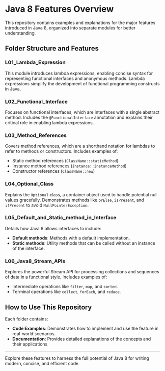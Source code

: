 # Java 8 Features Overview

This repository contains examples and explanations for the major features introduced in Java 8, organized into separate modules for better understanding.

## Folder Structure and Features

### L01_Lambda_Expression
This module introduces lambda expressions, enabling concise syntax for representing functional interfaces and anonymous methods. Lambda expressions simplify the development of functional programming constructs in Java.

### L02_Functional_Interface
Focuses on functional interfaces, which are interfaces with a single abstract method. Includes the `@FunctionalInterface` annotation and explains their critical role in enabling lambda expressions.

### L03_Method_References
Covers method references, which are a shorthand notation for lambdas to refer to methods or constructors. Includes examples of:
- Static method references (`ClassName::staticMethod`)
- Instance method references (`instance::instanceMethod`)
- Constructor references (`ClassName::new`)

### L04_Optional_Class
Explains the `Optional` class, a container object used to handle potential null values gracefully. Demonstrates methods like `orElse`, `isPresent`, and `ifPresent` to avoid `NullPointerException`.

### L05_Default_and_Static_method_in_Interface
Details how Java 8 allows interfaces to include:
- **Default methods**: Methods with a default implementation.
- **Static methods**: Utility methods that can be called without an instance of the interface.

### L06_Java8_Stream_APIs
Explores the powerful Stream API for processing collections and sequences of data in a functional style. Includes examples of:
- Intermediate operations like `filter`, `map`, and `sorted`.
- Terminal operations like `collect`, `forEach`, and `reduce`.

## How to Use This Repository
Each folder contains:
- **Code Examples**: Demonstrates how to implement and use the feature in real-world scenarios.
- **Documentation**: Provides detailed explanations of the concepts and their applications.

---

Explore these features to harness the full potential of Java 8 for writing modern, concise, and efficient code.
